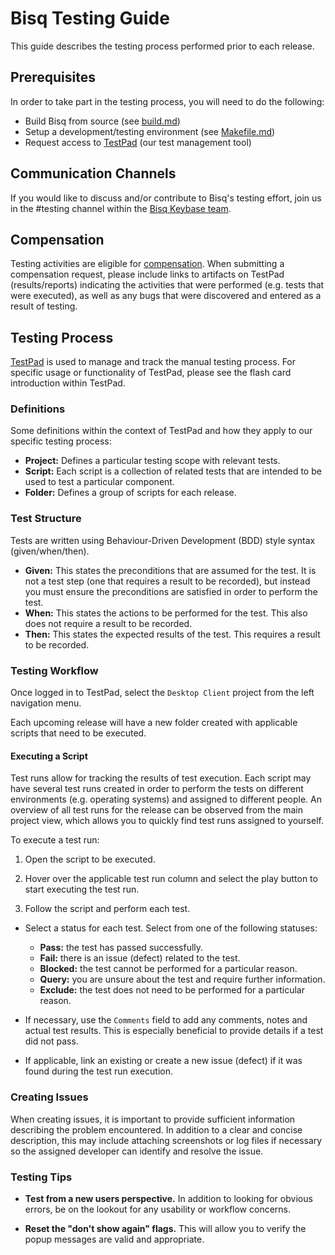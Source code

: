 # Bisq Testing Guide

This guide describes the testing process performed prior to each release.

## Prerequisites

In order to take part in the testing process, you will need to do the following:

- Build Bisq from source (see [build.md](build.md))
- Setup a development/testing environment (see [Makefile.md](Makefile.md))
- Request access to [TestPad](https://bisq.ontestpad.com) (our test management tool)

## Communication Channels

If you would like to discuss and/or contribute to Bisq's testing effort, join us in the #testing channel within the [Bisq Keybase team](https://keybase.io/team/bisq).

## Compensation

Testing activities are eligible for [compensation](https://docs.bisq.network/dao/phase-zero.html#how-to-request-compensation).
When submitting a compensation request, please include links to artifacts on TestPad (results/reports) indicating the activities that were performed (e.g. tests that were executed), as well as any bugs that were discovered and entered as a result of testing.

## Testing Process

[TestPad](https://bisq.ontestpad.com) is used to manage and track the manual testing process.
For specific usage or functionality of TestPad, please see the flash card introduction within TestPad.

### Definitions

Some definitions within the context of TestPad and how they apply to our specific testing process:

- **Project:** Defines a particular testing scope with relevant tests.
- **Script:** Each script is a collection of related tests that are intended to be used to test a particular component.
- **Folder:** Defines a group of scripts for each release.

### Test Structure

Tests are written using Behaviour-Driven Development (BDD) style syntax (given/when/then).
- **Given:** This states the preconditions that are assumed for the test. It is not a test step (one that requires a result to be recorded), but instead you must ensure the preconditions are satisfied in order to perform the test. 
- **When:** This states the actions to be performed for the test. This also does not require a result to be recorded.
- **Then:** This states the expected results of the test. This requires a result to be recorded.

### Testing Workflow

Once logged in to TestPad, select the `Desktop Client` project from the left navigation menu.

Each upcoming release will have a new folder created with applicable scripts that need to be executed.

#### Executing a Script

Test runs allow for tracking the results of test execution. Each script may have several test runs created in order to perform the tests on different environments (e.g. operating systems) and assigned to different people. An overview of all test runs for the release can be observed from the main project view, which allows you to quickly find test runs assigned to yourself.

To execute a test run:

1. Open the script to be executed.

1. Hover over the applicable test run column and select the play button to start executing the test run.

1. Follow the script and perform each test.

  - Select a status for each test. Select from one of the following statuses:

    - **Pass:** the test has passed successfully.
    - **Fail:** there is an issue (defect) related to the test.
    - **Blocked:** the test cannot be performed for a particular reason.
    - **Query:** you are unsure about the test and require further information.
    - **Exclude:** the test does not need to be performed for a particular reason.

  - If necessary, use the `Comments` field to add any comments, notes and actual test results. This is especially beneficial to provide details if a test did not pass.

  - If applicable, link an existing or create a new issue (defect) if it was found during the test run execution.

### Creating Issues

When creating issues, it is important to provide sufficient information describing the problem encountered. In addition to a clear and concise description, this may include attaching screenshots or log files if necessary so the assigned developer can identify and resolve the issue.

### Testing Tips

- **Test from a new users perspective.** In addition to looking for obvious errors, be on the lookout for any usability or workflow concerns.

- **Reset the "don't show again" flags.** This will allow you to verify the popup messages are valid and appropriate.
